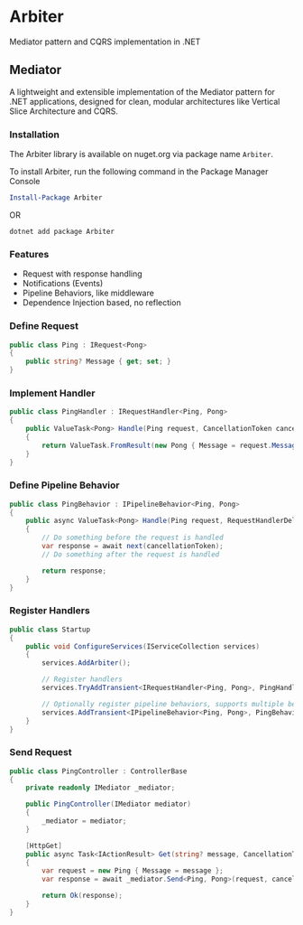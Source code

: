 # Arbiter

Mediator pattern and CQRS implementation in .NET


## Mediator

A lightweight and extensible implementation of the Mediator pattern for .NET applications, designed for clean, modular architectures like Vertical Slice Architecture and CQRS.

### Installation

The Arbiter library is available on nuget.org via package name `Arbiter`.

To install Arbiter, run the following command in the Package Manager Console

```powershell
Install-Package Arbiter
```

OR

```shell
dotnet add package Arbiter
```

### Features

- Request with response handling
- Notifications (Events)
- Pipeline Behaviors, like middleware 
- Dependence Injection based, no reflection


### Define Request

```csharp
public class Ping : IRequest<Pong>
{
    public string? Message { get; set; }
}
```

### Implement Handler

```csharp
public class PingHandler : IRequestHandler<Ping, Pong>
{
    public ValueTask<Pong> Handle(Ping request, CancellationToken cancellationToken)
    {
        return ValueTask.FromResult(new Pong { Message = request.Message + " Pong" });
    }
}
```

### Define Pipeline Behavior

```csharp
public class PingBehavior : IPipelineBehavior<Ping, Pong>
{
    public async ValueTask<Pong> Handle(Ping request, RequestHandlerDelegate<Pong> next, CancellationToken cancellationToken = default)
    {
        // Do something before the request is handled
        var response = await next(cancellationToken);
        // Do something after the request is handled

        return response;
    }
}
```

### Register Handlers

```csharp
public class Startup
{
    public void ConfigureServices(IServiceCollection services)
    {
        services.AddArbiter();

        // Register handlers
        services.TryAddTransient<IRequestHandler<Ping, Pong>, PingHandler>();

        // Optionally register pipeline behaviors, supports multiple behaviors
        services.AddTransient<IPipelineBehavior<Ping, Pong>, PingBehavior>();
    }
}
```

### Send Request

```csharp
public class PingController : ControllerBase
{
    private readonly IMediator _mediator;

    public PingController(IMediator mediator)
    {
        _mediator = mediator;
    }

    [HttpGet]
    public async Task<IActionResult> Get(string? message, CancellationToken cancellationToken = default)
    {
        var request = new Ping { Message = message };
        var response = await _mediator.Send<Ping, Pong>(request, cancellationToken);

        return Ok(response);
    }
}
```
